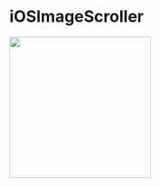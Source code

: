 # iOSImageScroller

<img src="https://i.ibb.co/ysr5m4X/82-B7-F7-AE-8-B8-E-44-E1-A965-C10-A0452-AF91.png" width="250">
